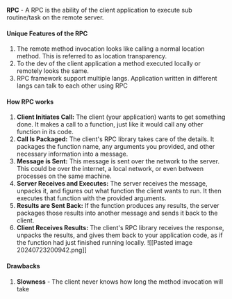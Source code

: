 **RPC** - A RPC is the ability of the client application to execute sub routine/task on the remote server.

#### Unique Features of the RPC

1. The remote method invocation looks like calling a normal location method. This is referred to as location transparency.
2. To the dev of the client application a method executed locally or remotely looks the same.
3. RPC framework support multiple langs. Application written in different langs can talk to each other using RPC
   
#### How RPC works

1. **Client Initiates Call:** The client (your application) wants to get something done. It makes a call to a function, just like it would call any other function in its code.
2. **Call Is Packaged:** The client's RPC library takes care of the details. It packages the function name, any arguments you provided, and other necessary information into a message.
3. **Message is Sent:** This message is sent over the network to the server. This could be over the internet, a local network, or even between processes on the same machine.
4.  **Server Receives and Executes:** The server receives the message, unpacks it, and figures out what function the client wants to run. It then executes that function with the provided arguments.
5.  **Results are Sent Back:** If the function produces any results, the server packages those results into another message and sends it back to the client.
6.  **Client Receives Results:** The client's RPC library receives the response, unpacks the results, and gives them back to your application code, as if the function had just finished running locally.
![[Pasted image 20240723200942.png]]


 
#### Drawbacks 

1. **Slowness** - The client never knows how long the method invocation will take